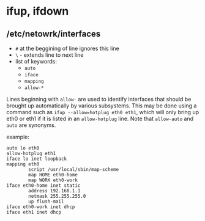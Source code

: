 # ifup, ifdown

## /etc/netowrk/interfaces

* `#` at the beggining of line ignores this line
* `\` - extends line to next line 
* list of keywords: 
  * `auto`
  * `iface`
  * `mapping`
  * `allow-*` 

Lines beginning with `allow-` are used to identify interfaces that should be brought up automatically by various subsystems. This may be done using a command such as `ifup --allow=hotplug eth0 eth1`, which will only bring up eth0 or eth1 if it is listed in an `allow-hotplug` line. Note that `allow-auto` and `auto` are synonyms. 


example:
```
auto lo eth0
allow-hotplug eth1
iface lo inet loopback
mapping eth0 
        script /usr/local/sbin/map-scheme
        map HOME eth0-home
        map WORK eth0-work
iface eth0-home inet static
        address 192.168.1.1
        netmask 255.255.255.0
        up flush-mail
iface eth0-work inet dhcp
iface eth1 inet dhcp
```
